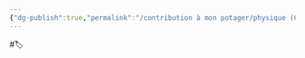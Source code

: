 ```yaml
---
{"dg-publish":true,"permalink":"/contribution à mon potager/physique (Copie en conflit de Adrien Romano 2023-01-17)/"}
---
```


#🏷️ 